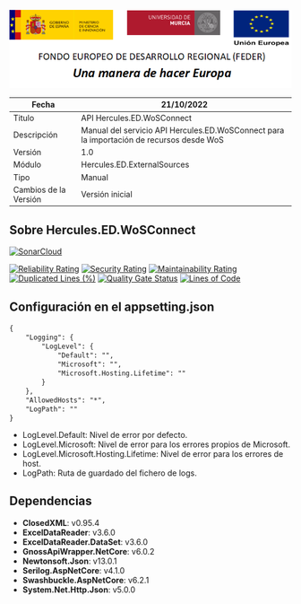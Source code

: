![](../../../Docs/media/CabeceraDocumentosMD.png)

| Fecha         | 21/10/2022                                                  |
| ------------- | ------------------------------------------------------------ |
|Titulo|API Hercules.ED.WoSConnect| 
|Descripción|Manual del servicio API Hercules.ED.WoSConnect para la importación de recursos desde WoS|
|Versión|1.0|
|Módulo|Hercules.ED.ExternalSources|
|Tipo|Manual|
|Cambios de la Versión|Versión inicial |

## Sobre Hercules.ED.WoSConnect

[![SonarCloud](https://sonarcloud.io/images/project_badges/sonarcloud-white.svg)](https://sonarcloud.io/summary/new_code?id=Hercules.ED.WoSConnect)

[![Reliability Rating](https://sonarcloud.io/api/project_badges/measure?project=Hercules.ED.WoSConnect&metric=reliability_rating)](https://sonarcloud.io/summary/new_code?id=Hercules.ED.WoSConnect)
[![Security Rating](https://sonarcloud.io/api/project_badges/measure?project=Hercules.ED.WoSConnect&metric=security_rating)](https://sonarcloud.io/summary/new_code?id=Hercules.ED.WoSConnect)
[![Maintainability Rating](https://sonarcloud.io/api/project_badges/measure?project=Hercules.ED.WoSConnect&metric=sqale_rating)](https://sonarcloud.io/summary/new_code?id=Hercules.ED.WoSConnect)
[![Duplicated Lines (%)](https://sonarcloud.io/api/project_badges/measure?project=Hercules.ED.WoSConnect&metric=duplicated_lines_density)](https://sonarcloud.io/summary/new_code?id=Hercules.ED.WoSConnect)
[![Quality Gate Status](https://sonarcloud.io/api/project_badges/measure?project=Hercules.ED.WoSConnect&metric=alert_status)](https://sonarcloud.io/summary/new_code?id=Hercules.ED.WoSConnect)
[![Lines of Code](https://sonarcloud.io/api/project_badges/measure?project=Hercules.ED.WoSConnect&metric=ncloc)](https://sonarcloud.io/summary/new_code?id=Hercules.ED.WoSConnect)

## Configuración en el appsetting.json
```json{
{
	"Logging": {
		"LogLevel": {
			"Default": "",
			"Microsoft": "",
			"Microsoft.Hosting.Lifetime": ""
		}
	},
	"AllowedHosts": "*",
	"LogPath": ""
}
```

- LogLevel.Default: Nivel de error por defecto.
- LogLevel.Microsoft: Nivel de error para los errores propios de Microsoft.
- LogLevel.Microsoft.Hosting.Lifetime: Nivel de error para los errores de host.
- LogPath: Ruta de guardado del fichero de logs.

## Dependencias
- **ClosedXML**: v0.95.4
- **ExcelDataReader**: v3.6.0
- **ExcelDataReader.DataSet**: v3.6.0
- **GnossApiWrapper.NetCore**: v6.0.2
- **Newtonsoft.Json**: v13.0.1
- **Serilog.AspNetCore**: v4.1.0
- **Swashbuckle.AspNetCore**: v6.2.1
- **System.Net.Http.Json**: v5.0.0